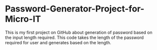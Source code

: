# Password-Generator-Project-for-Micro-IT
This is my first project on GitHub about generation of password based on the input length required. This code takes the length of the password required for user and generates based on the length.
